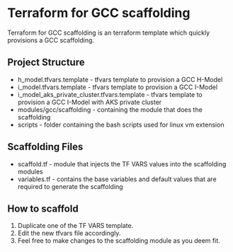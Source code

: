 # Terraform for GCC scaffolding
Terraform for GCC scaffolding is an terraform template which quickly provisions a GCC scaffolding.

## Project Structure
* h_model.tfvars.template - tfvars template to provision a GCC H-Model
* i_model.tfvars.template - tfvars template to provision a GCC I-Model
* i_model_aks_private_cluster.tfvars.template - tfvars template to provision a GCC I-Model with AKS private cluster
* modules/gcc/scaffolding - containing the module that does the scaffolding
* scripts - folder containing the bash scripts used for linux vm extension

## Scaffolding Files
* scaffold.tf - module that injects the TF VARS values into the scaffolding modules
* variables.tf - contains the base variables and default values that are required to generate the scaffolding

## How to scaffold
1. Duplicate one of the TF VARS template.
2. Edit the new tfvars file accordingly.
3. Feel free to make changes to the scaffolding module as you deem fit.
